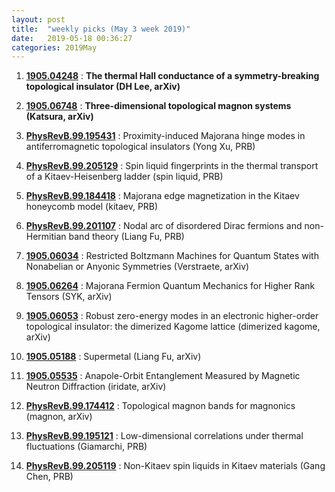 ```yaml
---
layout: post
title:  "weekly picks (May 3 week 2019)"
date:   2019-05-18 00:36:27
categories: 2019May
---
```


1. **[1905.04248](http://arxiv.org/abs/1905.04248)** : **The thermal Hall conductance of a symmetry-breaking topological insulator (DH Lee, arXiv)**

1. **[1905.06748](http://arxiv.org/abs/1905.06748)** : **Three-dimensional topological magnon systems (Katsura, arXiv)**


1. **[PhysRevB.99.195431](https://link.aps.org/doi/10.1103/PhysRevB.99.195431)** : Proximity-induced Majorana hinge modes in antiferromagnetic topological insulators (Yong Xu, PRB)

1. **[PhysRevB.99.205129](https://link.aps.org/doi/10.1103/PhysRevB.99.205129)** : Spin liquid fingerprints in the thermal transport of a Kitaev-Heisenberg ladder (spin liquid, PRB)





1. **[PhysRevB.99.184418](https://link.aps.org/doi/10.1103/PhysRevB.99.184418)** : Majorana edge magnetization in the Kitaev honeycomb model (kitaev, PRB)


1. **[PhysRevB.99.201107](https://link.aps.org/doi/10.1103/PhysRevB.99.201107)** : Nodal arc of disordered Dirac fermions and non-Hermitian band theory (Liang Fu, PRB)


1. **[1905.06034](http://arxiv.org/abs/1905.06034)** : Restricted Boltzmann Machines for Quantum States with Nonabelian or Anyonic Symmetries (Verstraete, arXiv)

1. **[1905.06264](http://arxiv.org/abs/1905.06264)** : Majorana Fermion Quantum Mechanics for Higher Rank Tensors (SYK, arXiv)

1. **[1905.06053](http://arxiv.org/abs/1905.06053)** : Robust zero-energy modes in an electronic higher-order topological insulator: the dimerized Kagome lattice (dimerized kagome, arXiv)


1. **[1905.05188](http://arxiv.org/abs/1905.05188)** : Supermetal (Liang Fu, arXiv)

1. **[1905.05535](https://arxiv.org/ftp/arxiv/papers/1905/1905.05535.pdf)** : Anapole-Orbit Entanglement Measured by Magnetic Neutron Diffraction (iridate, arXiv)

1. **[PhysRevB.99.174412](https://link.aps.org/doi/10.1103/PhysRevB.99.174412)** : Topological magnon bands for magnonics (magnon, arXiv)


1. **[PhysRevB.99.195121](https://link.aps.org/doi/10.1103/PhysRevB.99.195121)** : Low-dimensional correlations under thermal fluctuations (Giamarchi, PRB)

1. **[PhysRevB.99.205119](https://link.aps.org/doi/10.1103/PhysRevB.99.205119)** : Non-Kitaev spin liquids in Kitaev materials (Gang Chen, PRB)









